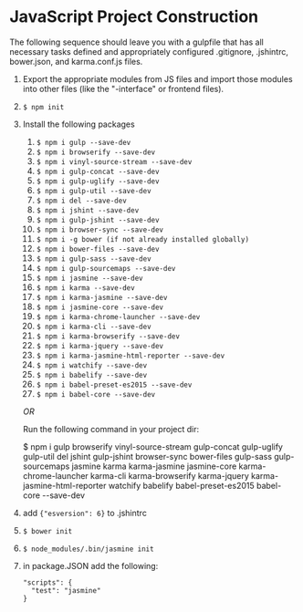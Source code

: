 
# JavaScript Project Construction

The following sequence should leave you with a gulpfile that has all necessary
tasks defined and appropriately configured .gitignore, .jshintrc, bower.json,
and karma.conf.js files.

1. Export the appropriate modules from JS files and import those modules into
other files (like the "-interface" or frontend files).

2. `$ npm init`

3. Install the following packages
    1. `$ npm i gulp --save-dev`
    2. `$ npm i browserify --save-dev`
    3. `$ npm i vinyl-source-stream --save-dev`
    4. `$ npm i gulp-concat --save-dev`
    5. `$ npm i gulp-uglify --save-dev`
    6. `$ npm i gulp-util --save-dev`
    7. `$ npm i del --save-dev`
    8. `$ npm i jshint --save-dev`
    9. `$ npm i gulp-jshint --save-dev`
    10. `$ npm i browser-sync --save-dev`
    11. `$ npm i -g bower (if not already installed globally)`
    12. `$ npm i bower-files --save-dev`
    13. `$ npm i gulp-sass --save-dev`
    14. `$ npm i gulp-sourcemaps --save-dev`
    15. `$ npm i jasmine --save-dev`
    16. `$ npm i karma --save-dev`
    17. `$ npm i karma-jasmine --save-dev`
    18. `$ npm i jasmine-core --save-dev`
    19. `$ npm i karma-chrome-launcher --save-dev`
    20. `$ npm i karma-cli --save-dev`
    21. `$ npm i karma-browserify --save-dev`
    22. `$ npm i karma-jquery --save-dev`
    23. `$ npm i karma-jasmine-html-reporter --save-dev`
    24. `$ npm i watchify --save-dev`
    25. `$ npm i babelify --save-dev`
    26. `$ npm i babel-preset-es2015 --save-dev`
    27. `$ npm i babel-core --save-dev`

    *_OR_*

    Run the following command in your project dir:

    $ npm i gulp browserify vinyl-source-stream gulp-concat gulp-uglify gulp-util del jshint gulp-jshint browser-sync bower-files gulp-sass gulp-sourcemaps jasmine karma karma-jasmine jasmine-core karma-chrome-launcher karma-cli karma-browserify karma-jquery karma-jasmine-html-reporter watchify babelify babel-preset-es2015 babel-core --save-dev

4. add `{"esversion": 6}` to .jshintrc

5. `$ bower init`

6. `$ node_modules/.bin/jasmine init`

7. in package.JSON add the following:
    ```
    "scripts": {
      "test": "jasmine"
    }
    ```
